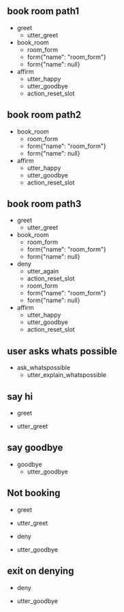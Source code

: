 ## book room path1  
* greet
  - utter_greet
* book_room
    - room_form
    - form{"name": "room_form"}
    - form{"name": null}
* affirm
    - utter_happy
    - utter_goodbye
    - action_reset_slot

## book room path2  
* book_room
    - room_form
    - form{"name": "room_form"}
    - form{"name": null}
* affirm
    - utter_happy
    - utter_goodbye
    - action_reset_slot

## book room path3  
* greet
  - utter_greet
* book_room
    - room_form
    - form{"name": "room_form"}
    - form{"name": null}
* deny
    - utter_again
    - action_reset_slot
    - room_form
    - form{"name": "room_form"}
    - form{"name": null}
* affirm
    - utter_happy
    - utter_goodbye
    - action_reset_slot
    

## user asks whats possible
* ask_whatspossible
  - utter_explain_whatspossible

## say hi
* greet
 - utter_greet
 
## say goodbye
* goodbye
  - utter_goodbye

## Not booking
* greet
 - utter_greet
* deny
 - utter_goodbye
 
## exit on denying
* deny
 - utter_goodbye
